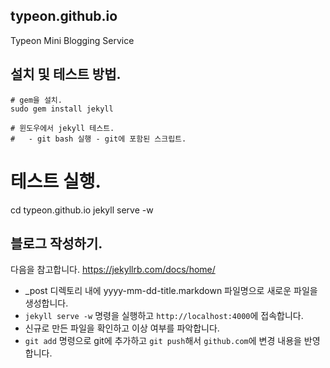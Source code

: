 ## typeon.github.io
Typeon Mini Blogging Service

## 설치 및 테스트 방법.
```
# gem을 설치.
sudo gem install jekyll

# 윈도우에서 jekyll 테스트.
#   - git bash 실행 - git에 포함된 스크립트.
```

# 테스트 실행.
cd typeon.github.io
jekyll serve -w


## 블로그 작성하기.

다음을 참고합니다. https://jekyllrb.com/docs/home/

* _post 디렉토리 내에 yyyy-mm-dd-title.markdown 파일명으로 새로운 파일을 생성합니다.
* `jekyll serve -w` 명령을 실행하고 `http://localhost:4000`에 접속합니다.
* 신규로 만든 파일을 확인하고 이상 여부를 파악합니다.
* `git add` 명령으로 git에 추가하고 `git push`해서 `github.com`에 변경 내용을 반영합니다.
